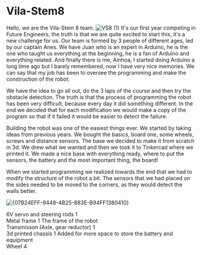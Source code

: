 # Vila-Stem8
Hello, we are the Vila-Stem 8 team.
![VS8 (1)](https://github.com/user-attachments/assets/a4774f91-6fe7-40f2-a07a-25e1a2d4d9e4)
It's our first year competing in Future Engineers, the truth is that we are quite excited to start this, it's a new challenge for us.
Our team is formed by 3 people of different ages, led by our captain Anes.
We have Juan who is an expert in Arduino, he is the one who taught us everything at the beginning, he is a fan of Arduino and everything related.
And finally there is me, Ainhoa, I started doing Arduino a long time ago but I barely remembered, now I have very nice memories. We can say that my job has been to oversee the programming and make the construction of the robot.

We have the idea to go all out, do the 3 laps of the course and then try the obstacle detection. The truth is that the process of programming the robot has been very difficult, because every day it did something different. In the end we decided that for each modification we would make a copy of the program so that if it failed it would be easier to detect the failure.

Building the robot was one of the easiest things ever. We started by taking ideas from previous years. We bought the basics, board one, some wheels, screws and distance sensors. The base we decided to make it from scratch in 3d. We drew what we wanted and then we took it to Tinkercad where we printed it. We made a nice base with everything ready, where to put the sensors, the battery and the most important thing, the board!

When we started programming we realized towards the end that we had to modify the structure of the robot a bit. The sensors that we had placed on the sides needed to be moved to the corners, as they would detect the walls better.

![{07B24EFF-9448-4B25-883E-B94FF1380410}](https://github.com/user-attachments/assets/623976e6-7ef4-4232-87ce-7c7b7c17ae0c)


6V servo and steering rods	      1			
Metal frame	                      1	          The frame of the robot		
Transmisson (Axle, gear reductor)	1			
3d printed chassis	              1	          Added for more space to store the battery and equipment		
Wheel 	                          4			
